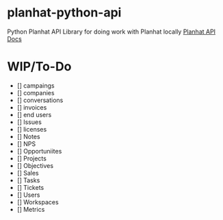 # planhat-python-api
Python Planhat API Library for doing work with Planhat locally
[Planhat API Docs](https://docs.planhat.com/#introduction)

# WIP/To-Do
- [] campaings
- [] companies 
- [] conversations 
- [] invoices 
- [] end users
- [] Issues
- [] licenses 
- [] Notes
- [] NPS
- [] Opportuniites 
- [] Projects
- [] Objectives 
- [] Sales
- [] Tasks
- [] Tickets
- [] Users 
- [] Workspaces 
- [] Metrics 